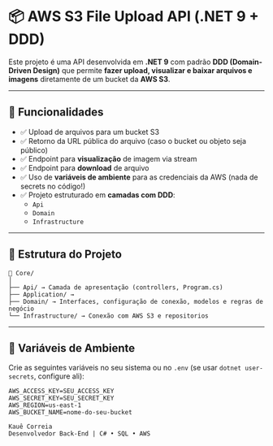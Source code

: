 # 📦 AWS S3 File Upload API (.NET 9 + DDD)

Este projeto é uma API desenvolvida em **.NET 9** com padrão **DDD (Domain-Driven Design)** que permite **fazer upload, visualizar e baixar arquivos e imagens** diretamente de um bucket da **AWS S3**.

---

## 🚀 Funcionalidades

- ✅ Upload de arquivos para um bucket S3
- ✅ Retorno da URL pública do arquivo (caso o bucket ou objeto seja público)
- ✅ Endpoint para **visualização** de imagem via stream
- ✅ Endpoint para **download** de arquivo
- ✅ Uso de **variáveis de ambiente** para as credenciais da AWS (nada de secrets no código!)
- ✅ Projeto estruturado em **camadas com DDD**:
  - `Api`
  - `Domain`
  - `Infrastructure`

---

## 🧱 Estrutura do Projeto

```
📁 Core/
│
├── Api/ → Camada de apresentação (controllers, Program.cs)
├── Application/ → 
├── Domain/ → Interfaces, configuração de conexão, modelos e regras de negócio
└── Infrastructure/ → Conexão com AWS S3 e repositorios
```

---

## 🔧 Variáveis de Ambiente

Crie as seguintes variáveis no seu sistema ou no `.env` (se usar `dotnet user-secrets`, configure ali):

```env
AWS_ACCESS_KEY=SEU_ACCESS_KEY
AWS_SECRET_KEY=SEU_SECRET_KEY
AWS_REGION=us-east-1
AWS_BUCKET_NAME=nome-do-seu-bucket

Kauê Correia
Desenvolvedor Back-End | C# • SQL • AWS
